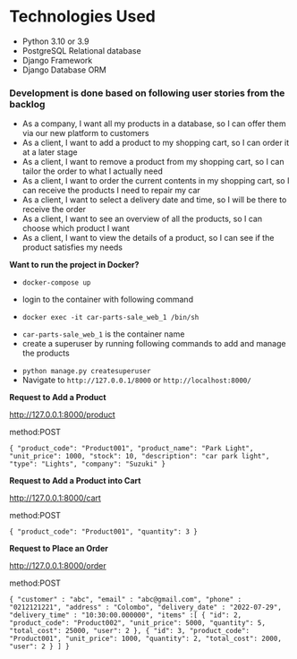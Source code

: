 # Technologies Used
* Python 3.10 or 3.9
* PostgreSQL Relational database
* Django Framework
* Django Database ORM

### Development is done based on following user stories from the backlog

* As a company, I want all my products in a database, so I can offer them via our new platform to customers
* As a client, I want to add a product to my shopping cart, so I can order it at a later stage
* As a client, I want to remove a product from my shopping cart, so I can tailor the order to what I actually need
* As a client, I want to order the current contents in my shopping cart, so I can receive the products I need to repair my car
* As a client, I want to select a delivery date and time, so I will be there to receive the order
* As a client, I want to see an overview of all the products, so I can choose which product I want
* As a client, I want to view the details of a product, so I can see if the product satisfies my needs


**Want to run the project in Docker?**

- ```docker-compose up```
* login to the container with following command
- ```docker exec -it car-parts-sale_web_1 /bin/sh```
* ```car-parts-sale_web_1``` is the container name
* create a superuser by running following commands to add and manage the products
- ```python manage.py createsuperuser```
- Navigate to ```http://127.0.0.1/8000``` or ```http://localhost:8000/```

**Request to Add a Product**

http://127.0.0.1:8000/product

method:POST

`{
    "product_code": "Product001",
    "product_name": "Park Light",
    "unit_price": 1000,
    "stock": 10,
    "description": "car park light",
    "type": "Lights",
    "company": "Suzuki"
}`

**Request to Add a Product into Cart**

http://127.0.0.1:8000/cart

method:POST

`{
    "product_code": "Product001",
    "quantity": 3
}`

**Request to Place an Order**

http://127.0.0.1:8000/order

method:POST

`{
    "customer" : "abc",
    "email" : "abc@gmail.com",
    "phone" : "0212121221",
    "address" : "Colombo",
    "delivery_date" : "2022-07-29",
    "delivery_time" : "10:30:00.000000",
    "items" :[
        {
            "id": 2,
            "product_code": "Product002",
            "unit_price": 5000,
            "quantity": 5,
            "total_cost": 25000,
            "user": 2
        },
        {
            "id": 3,
            "product_code": "Product001",
            "unit_price": 1000,
            "quantity": 2,
            "total_cost": 2000,
            "user": 2
        }
    ]
}`